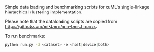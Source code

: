 Simple data loading and benchmarking scripts for cuML's single-linkage hierarchical clustering implementation. 

Please note that the dataloading scripts are copied from https://github.com/erikbern/ann-benchmarks.


To run benchmarks: 

```bash
python run.py -d <dataset> -e <host|device|both>
```
